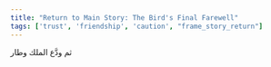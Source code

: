 ```yaml
---
title: "Return to Main Story: The Bird's Final Farewell"
tags: ['trust', 'friendship', 'caution', "frame_story_return"]
---
```


 ثم ودَّع الملك وطار
